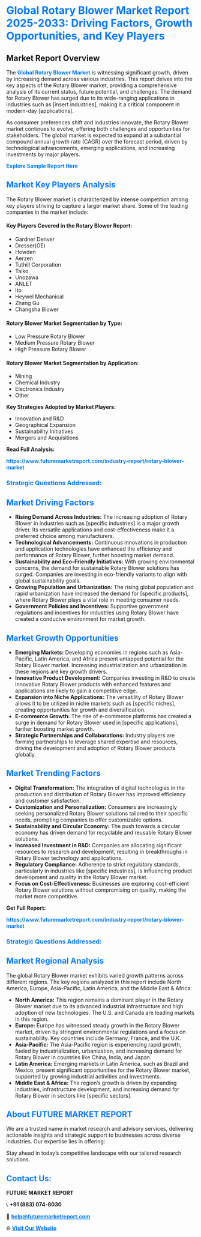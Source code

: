 <h1 style="color: #007BFF;">Global Rotary Blower Market Report 2025-2033: Driving Factors, Growth Opportunities, and Key Players</h1>

<section id="overview">
<h2>Market Report Overview</h2>
<p>The <a href="https://www.futuremarketreport.com/industry-report/rotary-blower-market" style="color: #007BFF; text-decoration: none;"><strong>Global Rotary Blower Market</strong></a> is witnessing significant growth, driven by increasing demand across various industries. This report delves into the key aspects of the Rotary Blower market, providing a comprehensive analysis of its current status, future potential, and challenges. The demand for Rotary Blower has surged due to its wide-ranging applications in industries such as [insert industries], making it a critical component in modern-day [applications].</p>
<p>As consumer preferences shift and industries innovate, the Rotary Blower market continues to evolve, offering both challenges and opportunities for stakeholders. The global market is expected to expand at a substantial compound annual growth rate (CAGR) over the forecast period, driven by technological advancements, emerging applications, and increasing investments by major players.</p>
</section>

<section id="overview">
<p><a href="https://www.futuremarketreport.com/request-sample/reportId=104943" style="color: #007BFF; text-decoration: none;"><strong>Explore Sample Report Here</strong></a></p>
</section>

<section id="key-players">
<h2 style="color: #007BFF;">Market Key Players Analysis</h2>
<p>The Rotary Blower market is characterized by intense competition among key players striving to capture a larger market share. Some of the leading companies in the market include:</p>
<h4>Key Players Covered in the Rotary Blower Report:</h4>
<ul><li>Gardner Denver</li><li>Dresser(GE)</li><li>Howden</li><li>Aerzen</li><li>Tuthill Corporation</li><li>Taiko</li><li>Unozawa</li><li>ANLET</li><li>Ito</li><li>Heywel Mechanical</li><li>Zhang Gu</li><li>Changsha Blower</li></ul>
<h4>Rotary Blower Market Segmentation by Type:</h4>
<ul><li>Low Pressure Rotary Blower</li><li>Medium Pressure Rotary Blower</li><li>High Pressure Rotary Blower</li></ul>

<h4>Rotary Blower Market Segmentation by Application:</h4>
<ul><li>Mining</li><li>Chemical Industry</li><li>Electronics Industry</li><li>Other</li></ul>
<p><strong>Key Strategies Adopted by Market Players:</strong></p>
<ul>
<li>Innovation and R&D</li>
<li>Geographical Expansion</li>
<li>Sustainability Initiatives</li>
<li>Mergers and Acquisitions</li>
</ul>
</section>

<section>
<p><strong>Read Full Analysis: </strong></p><a href="https://www.futuremarketreport.com/industry-report/rotary-blower-market" style="color: #007BFF; text-decoration: none;"><strong>https://www.futuremarketreport.com/industry-report/rotary-blower-market</strong></a>
<h3 style="color: #007BFF;">Strategic Questions Addressed:</h3>
</section>

<section id="driving-factors">
<h2 style="color: #007BFF;">Market Driving Factors</h2>
<ul>
<li><strong>Rising Demand Across Industries:</strong> The increasing adoption of Rotary Blower in industries such as [specific industries] is a major growth driver. Its versatile applications and cost-effectiveness make it a preferred choice among manufacturers.</li>
<li><strong>Technological Advancements:</strong> Continuous innovations in production and application technologies have enhanced the efficiency and performance of Rotary Blower, further boosting market demand.</li>
<li><strong>Sustainability and Eco-Friendly Initiatives:</strong> With growing environmental concerns, the demand for sustainable Rotary Blower solutions has surged. Companies are investing in eco-friendly variants to align with global sustainability goals.</li>
<li><strong>Growing Population and Urbanization:</strong> The rising global population and rapid urbanization have increased the demand for [specific products], where Rotary Blower plays a vital role in meeting consumer needs.</li>
<li><strong>Government Policies and Incentives:</strong> Supportive government regulations and incentives for industries using Rotary Blower have created a conducive environment for market growth.</li>
</ul>
</section>

<section id="growth-opportunities">
<h2 style="color: #007BFF;">Market Growth Opportunities</h2>
<ul>
<li><strong>Emerging Markets:</strong> Developing economies in regions such as Asia-Pacific, Latin America, and Africa present untapped potential for the Rotary Blower market. Increasing industrialization and urbanization in these regions are key growth drivers.</li>
<li><strong>Innovative Product Development:</strong> Companies investing in R&D to create innovative Rotary Blower products with enhanced features and applications are likely to gain a competitive edge.</li>
<li><strong>Expansion into Niche Applications:</strong> The versatility of Rotary Blower allows it to be utilized in niche markets such as [specific niches], creating opportunities for growth and diversification.</li>
<li><strong>E-commerce Growth:</strong> The rise of e-commerce platforms has created a surge in demand for Rotary Blower used in [specific applications], further boosting market growth.</li>
<li><strong>Strategic Partnerships and Collaborations:</strong> Industry players are forming partnerships to leverage shared expertise and resources, driving the development and adoption of Rotary Blower products globally.</li>
</ul>
</section>

<section id="trending-factors">
<h2 style="color: #007BFF;">Market Trending Factors</h2>
<ul>
<li><strong>Digital Transformation:</strong> The integration of digital technologies in the production and distribution of Rotary Blower has improved efficiency and customer satisfaction.</li>
<li><strong>Customization and Personalization:</strong> Consumers are increasingly seeking personalized Rotary Blower solutions tailored to their specific needs, prompting companies to offer customizable options.</li>
<li><strong>Sustainability and Circular Economy:</strong> The push towards a circular economy has driven demand for recyclable and reusable Rotary Blower solutions.</li>
<li><strong>Increased Investment in R&D:</strong> Companies are allocating significant resources to research and development, resulting in breakthroughs in Rotary Blower technology and applications.</li>
<li><strong>Regulatory Compliance:</strong> Adherence to strict regulatory standards, particularly in industries like [specific industries], is influencing product development and quality in the Rotary Blower market.</li>
<li><strong>Focus on Cost-Effectiveness:</strong> Businesses are exploring cost-efficient Rotary Blower solutions without compromising on quality, making the market more competitive.</li>
</ul>
</section>

<section>
<p><strong>Get Full Report: </strong></p><a href="https://www.futuremarketreport.com/industry-report/rotary-blower-market" style="color: #007BFF; text-decoration: none;"><strong>https://www.futuremarketreport.com/industry-report/rotary-blower-market</strong></a>
<h3 style="color: #007BFF;">Strategic Questions Addressed:</h3>
</section>


<section id="regional-analysis">
<h2 style="color: #007BFF;">Market Regional Analysis</h2>
<p>The global Rotary Blower market exhibits varied growth patterns across different regions. The key regions analyzed in this report include North America, Europe, Asia-Pacific, Latin America, and the Middle East & Africa:</p>
<ul>
<li><strong>North America:</strong> This region remains a dominant player in the Rotary Blower market due to its advanced industrial infrastructure and high adoption of new technologies. The U.S. and Canada are leading markets in this region.</li>
<li><strong>Europe:</strong> Europe has witnessed steady growth in the Rotary Blower market, driven by stringent environmental regulations and a focus on sustainability. Key countries include Germany, France, and the U.K.</li>
<li><strong>Asia-Pacific:</strong> The Asia-Pacific region is experiencing rapid growth, fueled by industrialization, urbanization, and increasing demand for Rotary Blower in countries like China, India, and Japan.</li>
<li><strong>Latin America:</strong> Emerging markets in Latin America, such as Brazil and Mexico, present significant opportunities for the Rotary Blower market, supported by growing industrial activities and investments.</li>
<li><strong>Middle East & Africa:</strong> The region’s growth is driven by expanding industries, infrastructure development, and increasing demand for Rotary Blower in sectors like [specific sectors].</li>
</ul>
</section>

<footer>
<h2 style="color: #007BFF;">About FUTURE MARKET REPORT</h2>
<p>We are a trusted name in market research and advisory services, delivering actionable insights and strategic support to businesses across diverse industries. Our expertise lies in offering:</p>

<p>Stay ahead in today’s competitive landscape with our tailored research solutions.</p>

<h2 style="color: #007BFF;">Contact Us:</h2>
<p><strong>FUTURE MARKET REPORT</strong></p>
<p>📞 <strong>+91 (883) 074-8030</strong></p>
<p>📧 <strong><a href="mailto:help@futuremarketreport.com" style="color: #007BFF;">help@futuremarketreport.com</a></strong></p>
<p>🌐 <strong><a href="https://www.futuremarketreport.com/" style="color: #007BFF;">Visit Our Website</a></strong></p>
</footer>
